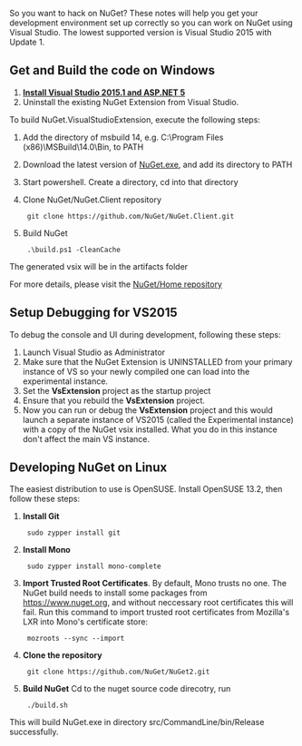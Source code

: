 So you want to hack on NuGet? These notes will help you get your development environment
set up correctly so you can work on NuGet using Visual Studio. The lowest supported
version is Visual Studio 2015 with Update 1.

## Get and Build the code on Windows
1. **<a href="http://docs.asp.net/en/latest/getting-started/installing-on-windows.html">Install Visual Studio 2015.1 and ASP.NET 5</a>**
1. Uninstall the existing NuGet Extension from Visual Studio.

To build NuGet.VisualStudioExtension, execute the following steps:

1. Add the directory of msbuild 14, e.g. C:\Program Files (x86)\MSBuild\14.0\Bin, to PATH
1. Download the latest version of [NuGet.exe](https://www.nuget.org/nuget.exe), and add its directory to PATH
1. Start powershell. Create a directory, cd into that directory
1. Clone NuGet/NuGet.Client repository

        git clone https://github.com/NuGet/NuGet.Client.git

1. Build NuGet

        .\build.ps1 -CleanCache

The generated vsix will be in the artifacts folder

For more details, please visit the [NuGet/Home repository](https://github.com/NuGet/Home/blob/master/README.md)

## Setup Debugging for VS2015
To debug the console and UI during development, following these steps:

1. Launch Visual Studio as Administrator
1. Make sure that the NuGet Extension is UNINSTALLED from your primary instance of VS so your newly compiled one can load into the experimental instance.
1. Set the **VsExtension** project as the startup project
1. Ensure that you rebuild the **VsExtension** project.
1. Now you can run or debug the **VsExtension** project and this would launch a separate instance of VS2015 (called the Experimental instance)
with a copy of the NuGet vsix installed. What you do in this instance don't affect the main VS instance.

## Developing NuGet on Linux
The easiest distribution to use is OpenSUSE. Install OpenSUSE 13.2, then follow these steps:

1. **Install Git**

        sudo zypper install git
1. **Install Mono**

        sudo zypper install mono-complete
1. **Import Trusted Root Certificates**. By default, Mono trusts no one.
The NuGet build needs to install some packages from https://www.nuget.org,
and without neccessary root certificates this will fail. Run
this command to import trusted root certificates from Mozilla's LXR into
Mono's certificate store:

        mozroots --sync --import
1. **Clone the repository**

        git clone https://github.com/NuGet/NuGet2.git

1. **Build NuGet** Cd to the nuget source code direcotry, run

        ./build.sh
This will build NuGet.exe in directory src/CommandLine/bin/Release successfully.
